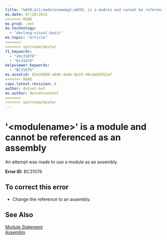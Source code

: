 ```yaml
---
title: "&#39;&lt;modulename&gt;&#39; is a module and cannot be referenced as an assembly"
ms.date: 07/20/2015
<<<<<<< HEAD
ms.prod: .net
ms.technology: 
  - "devlang-visual-basic"
ms.topic: "article"
=======
>>>>>>> upstream/master
f1_keywords: 
  - "vbc31076"
  - "bc31076"
helpviewer_keywords: 
  - "BC31076"
ms.assetid: 83e24689-a846-4ade-8e33-40cda02952af
<<<<<<< HEAD
caps.latest.revision: 8
author: dotnet-bot
ms.author: dotnetcontent
=======
>>>>>>> upstream/master
---
```

# &#39;&lt;modulename&gt;&#39; is a module and cannot be referenced as an assembly
An attempt was made to use a module as an assembly.  
  
 **Error ID:** BC31076  
  
## To correct this error  
  
-   Change the reference to an assembly.  
  
## See Also  
 [Module Statement](../../visual-basic/language-reference/statements/module-statement.md)  
 [Assembly](../../visual-basic/language-reference/modifiers/assembly.md)

